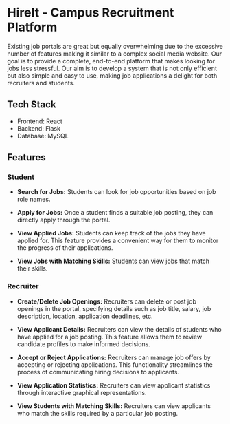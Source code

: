 # HireIt - Campus Recruitment Platform

Existing job portals are great but equally overwhelming due to the excessive number of features making it similar to a complex social media website. Our goal is to provide a
complete, end-to-end platform that makes looking for jobs less stressful. Our aim is to develop a system that is not only efficient but also simple and easy to
use, making job applications a delight for both recruiters and students.

## Tech Stack

-   Frontend: React
-   Backend: Flask
-   Database: MySQL

## Features

### Student

-   **Search for Jobs:** Students can look for job opportunities based on job role names.

-   **Apply for Jobs:** Once a student finds a suitable job posting, they can directly apply through the portal.

-   **View Applied Jobs:** Students can keep track of the jobs they have applied for. This feature provides a convenient way for them to monitor the progress of their applications.

-   **View Jobs with Matching Skills:** Students can
    view jobs that match their skills.

### Recruiter

-   **Create/Delete Job Openings:** Recruiters can delete or post job openings in the portal, specifying details such as job title, salary, job description, location, application deadlines, etc.

-   **View Applicant Details:** Recruiters can view the details of students who have applied for a job posting. This feature allows them to review candidate profiles to make informed decisions.

-   **Accept or Reject Applications:** Recruiters can manage job offers by accepting or rejecting applications. This functionality streamlines the process of communicating hiring decisions to applicants.

-   **View Application Statistics:** Recruiters can
    view applicant statistics through interactive graphical representations.

-   **View Students with Matching Skills:** Recruiters can
    view applicants who match the skills required by a particular job posting.
